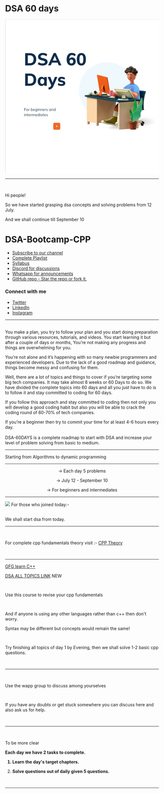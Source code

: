 # DSA 60 days 







<img src="https://github.com/Sushreesatarupa/Description-of-dsa60/blob/main/IMG_20210712_215737.jpg?raw=true" placeholder="DSA 60 Days"><hr><br>

Hi people! <br>

So we have started grasping dsa concepts and solving problems from 12 July. <br>

And we shall continue till September 10<br>


# DSA-Bootcamp-CPP

- [Subscribe to our channel](https://youtube.com/channel/UCZrPV5fhnvvG3C0m8RrIFhA)
- [Complete Playlist](https://youtube.com/playlist?list=PL2FviLYGTpU0rr01Lcr-1bNYv8x58EIZq)
- [Syllabus](https://github.com/Sushreesatarupa/DSA-60Days/blob/main/b29678fe27a487f4835e6291a9302224.pdf)
- [Discord for discussions](https://discord.gg/K9kxUXvfND)
- [Whatsapp for announcements](https://chat.whatsapp.com/HxQ9GxejKq415fvqiorkMC)
- [GitHub repo - Star the repo or fork it.](https://github.com/Sushreesatarupa/DSA-60Days)

### Connect with me
- [Twitter](https://twitter.com/satarupasushree)
- [LinkedIn](https://www.linkedin.com/in/sushree-satarupa/)
- [Instagram](https://www.instagram.com/satarupa_ss/)



<hr><br>
You make a plan, you try to follow your plan and you start doing preparation through various resources, tutorials, and videos. You start learning it but after a couple of days or months, You’re not making any progress and things are overwhelming for you. <br>

You’re not alone and it’s happening with so many newbie programmers and experienced developers. Due to the lack of a good roadmap and guidance, things become messy and confusing for them. <br>

Well, there are a lot of topics and things to cover if you’re targeting some big tech companies. It may take almost  8 weeks or 60 Days to do so. We have divided the complete topics into 60 days and all you just have to do is to follow it and stay committed to coding for 60 days. <br>

If you follow this approach and stay committed to coding then not only you will develop a good coding habit but also you will be able to crack the coding round of 60-70% of tech companies. <br>

If you’re a beginner then try to commit your time for at least 4-6 hours every day.<br><br>
DSA-60DAYS is a complete roadmap to start with DSA and increase your level of problem solving from basic to medium.<br>
<hr>

Starting from Algorithms to dynamic programming

<hr><center>

-> Each day 5 problems <br>

-> July 12 - September 10 <br>

-> For beginners and intermediates <br></center>

<hr>

<img src="https://github.com/Sushreesatarupa/DSA-60Days/blob/main/IMG_20210710_014552.jpg?raw=true">
For those who joined today:- <br>

<br>

We shall start dsa from today.<br> <hr><br>

For complete cpp fundamentals theory visit :- <a href="C++ theory.html">CPP Theory</a>

<br><hr>

<a href="https://practice.geeksforgeeks.org/courses/fork-cpp"> GFG learn C++</a><br>

<p class="new"> <a href="https://www.geeksforgeeks.org/data-structures"> DSA ALL TOPICS LINK</a> NEW</p>

<br>

Use this course to revise your cpp fundamentals

<br>

And if anyone is using any other languages rather than c++ then don't worry.<br>

Syntax may be different but concepts would remain the same!

<br>

Try finishing all topics of day 1 by Evening, then we shall solve 1-2 basic cpp questions.<br>

<br><hr><br>

Use the wapp group to discuss among yourselves 

<br>

If you have any doubts or get stuck somewhere you can discuss here and also ask us for help.<br>

<br>

<hr>

<br>

To be more clear <br>

<b>

Each day we have 2 tasks to complete.<br>

1. Learn the day's target chapters. <br>

2. Solve questions out of daily given 5 questions.<br></b>

<br><hr>

        



    

